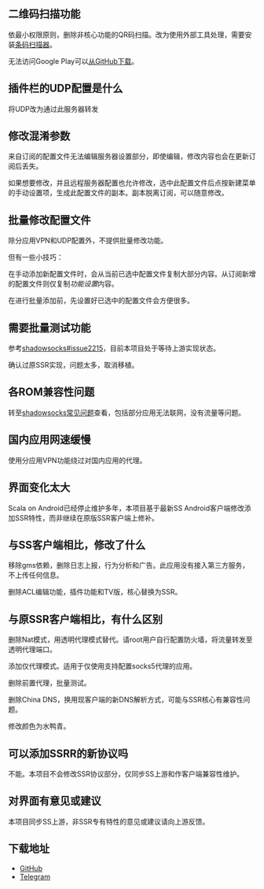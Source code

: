 ## 二维码扫描功能

依最小权限原则，删除非核心功能的QR码扫描。改为使用外部工具处理，需要安装[条码扫描器](https://play.google.com/store/apps/details?id=com.google.zxing.client.android)。

无法访问Google Play可以[从GitHub下载](https://github.com/shadowsocksRb/zxing-android/releases/latest)。

## 插件栏的UDP配置是什么

将UDP改为通过此服务器转发

## 修改混淆参数

来自订阅的配置文件无法编辑服务器设置部分，即使编辑，修改内容也会在更新订阅后丢失。

如果想要修改，并且远程服务器配置也允许修改，选中此配置文件后点按新建菜单的手动设置项，生成此配置文件的副本。副本脱离订阅，可以随意修改。

## 批量修改配置文件

除分应用VPN和UDP配置外，不提供批量修改功能。

但有一些小技巧：

在手动添加新配置文件时，会从当前已选中配置文件复制大部分内容。从订阅新增的配置文件则仅复制*功能设置*内容。

在进行批量添加前，先设置好已选中的配置文件会方便很多。

## 需要批量测试功能

参考[shadowsocks#issue2215](https://github.com/shadowsocks/shadowsocks-android/issues/2215)，目前本项目处于等待上游实现状态。

确认过原SSR实现，问题太多，取消移植。

## 各ROM兼容性问题

转至[shadowsocks常见问题](https://github.com/shadowsocks/shadowsocks-android/blob/master/.github/faq.md#why-is-my-rom-not-supported)查看，包括部分应用无法联网，没有流量等问题。

## 国内应用网速缓慢

使用分应用VPN功能绕过对国内应用的代理。

## 界面变化太大

Scala on Android已经停止维护多年，本项目基于最新SS Android客户端修改添加SSR特性，而非继续在原版SSR客户端上修补。

## 与SS客户端相比，修改了什么

移除gms依赖，删除日志上报，行为分析和广告。此应用没有接入第三方服务，不上传任何信息。

删除ACL编辑功能，插件功能和TV版，核心替换为SSR。

## 与原SSR客户端相比，有什么区别

删除Nat模式，用透明代理模式替代。请root用户自行配置防火墙，将流量转发至透明代理端口。

添加仅代理模式。适用于仅使用支持配置socks5代理的应用。

删除前置代理，批量测试。

删除China DNS，换用现客户端的新DNS解析方式，可能与SSR核心有兼容性问题。

修改颜色为水鸭青。

## 可以添加SSRR的新协议吗

不能。本项目不会修改SSR协议部分，仅同步SS上游和作客户端兼容性维护。

## 对界面有意见或建议

本项目同步SS上游，非SSR专有特性的意见或建议请向上游反馈。

## 下载地址

* [GitHub](https://github.com/shadowsocksRb/shadowsocksRb-android/releases)
* [Telegram](https://t.me/ShadowsocksRb)
